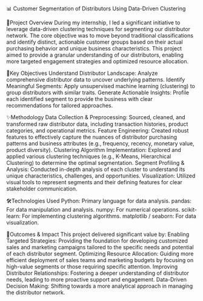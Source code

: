 📊 Customer Segmentation of Distributors Using Data-Driven Clustering

🧠Project Overview
During my internship, I led a significant initiative to leverage data-driven clustering techniques for segmenting our distributor network. The core objective was to move beyond traditional classifications and identify distinct, actionable customer groups based on their actual purchasing behavior and unique business characteristics. This project aimed to provide a granular understanding of our distributors, enabling more targeted engagement strategies and optimized resource allocation.

📂Key Objectives
Understand Distributor Landscape: Analyze comprehensive distributor data to uncover underlying patterns.
Identify Meaningful Segments: Apply unsupervised machine learning (clustering) to group distributors with similar traits.
Generate Actionable Insights: Profile each identified segment to provide the business with clear recommendations for tailored approaches.

✨Methodology
Data Collection & Preprocessing: Sourced, cleaned, and transformed raw distributor data, including transaction histories, product categories, and operational metrics.
Feature Engineering: Created robust features to effectively capture the nuances of distributor purchasing patterns and business attributes (e.g., frequency, recency, monetary value, product diversity).
Clustering Algorithm Implementation: Explored and applied various clustering techniques (e.g., K-Means, Hierarchical Clustering) to determine the optimal segmentation.
Segment Profiling & Analysis: Conducted in-depth analysis of each cluster to understand its unique characteristics, challenges, and opportunities.
Visualization: Utilized visual tools to represent segments and their defining features for clear stakeholder communication.

🛠️Technologies Used
Python: Primary language for data analysis.
pandas: For data manipulation and analysis.
numpy: For numerical operations.
scikit-learn: For implementing clustering algorithms.
matplotlib / seaborn: For data visualization.

🚀Outcomes & Impact
This project delivered significant value by:
Enabling Targeted Strategies: Providing the foundation for developing customized sales and marketing campaigns tailored to the specific needs and potential of each distributor segment.
Optimizing Resource Allocation: Guiding more efficient deployment of sales teams and marketing budgets by focusing on high-value segments or those requiring specific attention.
Improving Distributor Relationships: Fostering a deeper understanding of distributor needs, leading to more proactive support and engagement.
Data-Driven Decision Making: Shifting towards a more analytical approach in managing the distributor network.

